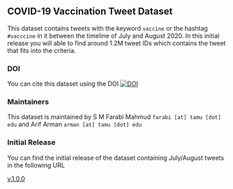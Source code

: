 ## COVID-19 Vaccination Tweet Dataset
This dataset contains tweets with the keyword `vaccine` or the hashtag `#vacccine` in it between the timeline of July and August 2020. In this initial release you will able to find around 1.2M tweet IDs which contains the tweet that fits into the criteria. 


### DOI 
You can cite this dataset using the DOI [![DOI](https://zenodo.org/badge/345474256.svg)](https://zenodo.org/badge/latestdoi/345474256)

### Maintainers
This dataset is maintained by S M Farabi Mahmud `farabi [at] tamu [dot] edu` and Arif Arman `arman [at] tamu [dot] edu` 

### Initial Release
You can find the initial release of the dataset containing July/August tweets in the following URL 

[v.1.0.0](https://github.com/farabimahmud/covid-vaccine-hesitancy-tweets/releases/tag/v1.0.0)
